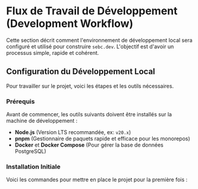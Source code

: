 # Flux de Travail de Développement (Development Workflow)

Cette section décrit comment l'environnement de développement local sera configuré et utilisé pour construire `sebc.dev`. L'objectif est d'avoir un processus simple, rapide et cohérent.

## Configuration du Développement Local

Pour travailler sur le projet, voici les étapes et les outils nécessaires.

### Prérequis

Avant de commencer, les outils suivants doivent être installés sur la machine de développement :

- **Node.js** (Version LTS recommandée, ex: `v20.x`)
- **pnpm** (Gestionnaire de paquets rapide et efficace pour les monorepos)
- **Docker** et **Docker Compose** (Pour gérer la base de données PostgreSQL)

### Installation Initiale

Voici les commandes pour mettre en place le projet pour la première fois :

```bash

```
